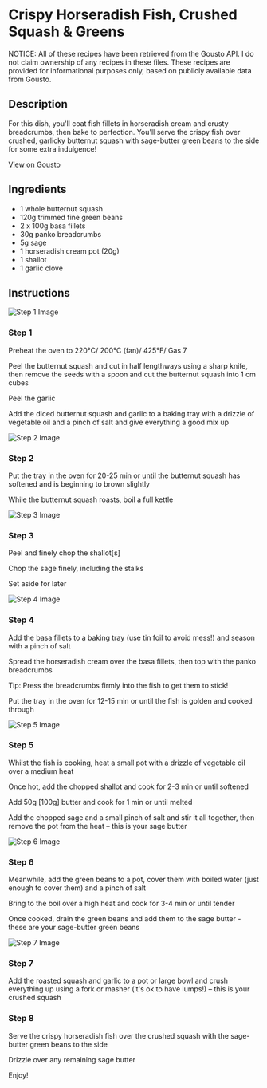 # Crispy Horseradish Fish, Crushed Squash & Greens

NOTICE: All of these recipes have been retrieved from the Gousto API. I do not claim ownership of any recipes in these files. These recipes are provided for informational purposes only, based on publicly available data from Gousto.

## Description

For this dish, you'll coat fish fillets in horseradish cream and crusty breadcrumbs, then bake to perfection. You'll serve the crispy fish over crushed, garlicky butternut squash with sage-butter green beans to the side for some extra indulgence!

[View on Gousto](https://www.gousto.co.uk/recipes/cookbook/crispy-horseradish-fish-crushed-squash-greens)

## Ingredients

- 1 whole butternut squash
- 120g trimmed fine green beans
- 2 x 100g basa fillets
- 30g panko breadcrumbs
- 5g sage
- 1 horseradish cream pot (20g)
- 1 shallot
- 1 garlic clove

## Instructions

![Step 1 Image](https://production-media.gousto.co.uk/cms/recipe-step-image/R2332Step-1-x200.jpg)

### Step 1

Preheat the oven to 220°C/ 200°C (fan)/ 425°F/ Gas 7


Peel the butternut squash and cut in half lengthways using a sharp knife, then remove the seeds with a spoon and cut the butternut squash into 1 cm cubes


Peel the garlic


Add the diced butternut squash and garlic to a baking tray with a drizzle of vegetable oil and a pinch of salt and give everything a good mix up

![Step 2 Image](https://production-media.gousto.co.uk/cms/recipe-step-image/R2332Step-2-x200.jpg)

### Step 2

Put the tray in the oven for 20-25 min or until the butternut squash has softened and is beginning to brown slightly


<span class="text-highlight">While the butternut squash roasts, boil a full kettle </span>

![Step 3 Image](https://production-media.gousto.co.uk/cms/recipe-step-image/R2332Step-3-x200.jpg)

### Step 3

Peel and finely chop the shallot<span class="text-danger">[s]</span>


Chop the sage finely, including the stalks


Set aside for later

![Step 4 Image](https://production-media.gousto.co.uk/cms/recipe-step-image/R2332Step-4-x200.jpg)

### Step 4

<span class="text-highlight">Add the basa fillets to a baking tray (use tin foil to avoid mess!) and season with a pinch of salt</span>


Spread the horseradish cream over the basa fillets, then top with the panko breadcrumbs


Tip: Press the breadcrumbs firmly into the fish to get them to stick!


Put the tray in the oven for 12-15 min or until the fish is golden and cooked through

![Step 5 Image](https://production-media.gousto.co.uk/cms/recipe-step-image/R2332Step-5-x200.jpg)

### Step 5

Whilst the fish is cooking, heat a small pot with a drizzle of vegetable oil over a medium heat


Once hot, add the chopped shallot and cook for 2-3 min or until softened 


Add 50g <span class="text-danger">[100g]</span> butter and cook for 1 min or until melted


<span class="text-highlight">Add the chopped sage and a small pinch of salt and stir it all together, then remove the pot from the heat – this is your sage butter</span>

![Step 6 Image](https://production-media.gousto.co.uk/cms/recipe-step-image/R2332Step-6-x200.jpg)

### Step 6

<span class="text-highlight">Meanwhile, add the green beans to a pot, cover them with boiled water (just enough to cover them) and a pinch of salt</span>


Bring to the boil over a high heat and cook for 3-4 min or until tender


<span class="text-highlight">Once cooked, drain the green beans and add them to the sage butter - these are your sage-butter green beans</span>

![Step 7 Image](https://production-media.gousto.co.uk/cms/recipe-step-image/R2332Step-7-x200.jpg)

### Step 7

Add the roasted squash and garlic to a pot or large bowl and crush everything up using a fork or masher (it's ok to have lumps!) – this is your crushed squash

### Step 8

<span class="text-highlight">Serve the crispy horseradish fish over the crushed squash with the sage-butter green beans to the side</span>


Drizzle over any remaining sage butter 


Enjoy!

